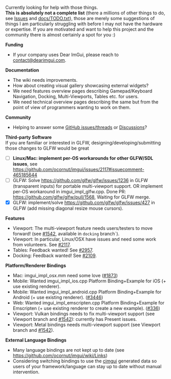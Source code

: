 Currently looking for help with those things.
<br>**This is absolutely not a complete list** (there a millions of other things to do, see [Issues](https://github.com/ocornut/imgui/issues) and [docs/TODO.txt](https://github.com/ocornut/imgui/blob/master/docs/TODO.txt)), those are merely some suggestions of things I am particularly struggling with before I may not have the hardware or expertise. If you are motivated and want to help this project and the community there is almost certainly a spot for you :)

**Funding**
- If your company uses Dear ImGui, please reach to contact@dearimgui.com.

**Documentation**
- The wiki needs improvements.
- How about creating visual gallery showcasing external widgets?
- We need features overview pages describing Gamepad/Keyboard Navigation, Docking, Multi-Viewports, Tables etc. for users.
- We need technical overview pages describing the same but from the point of view of programmers wanting to work on them.

**Community**
- Helping to answer some [GitHub issues/threads](https://github.com/ocornut/imgui/issues) or [Discussions](https://github.com/ocornut/imgui/discussions)?

**Third-party Software**
<br>If you are familiar or interested in GLFW, designing/developing/submitting those changes to GLFW would be great
- [ ] **Linux/Mac: implement per-OS workarounds for other GLFW/SDL issues**, see https://github.com/ocornut/imgui/issues/2117#issuecomment-465185644
- [ ] GLFW: Solve https://github.com/glfw/glfw/issues/1236 in GLFW (transparent inputs) for portable multi-viewport support. OR implement per-OS workaround in imgui_impl_glfw.cpp. Done PR: https://github.com/glfw/glfw/pull/1568, Waiting for GLFW merge.
- [X] GLFW: implement/solve https://github.com/glfw/glfw/issues/427 in GLFW (add missing diagonal resize mouse cursors).

**Features**
- Viewport: The multi-viewport feature needs users/testers to move forward! (see [#1542](https://github.com/ocornut/imgui/issues/1542), available in `docking` branch`). 
- Viewport: In particular, Linux/OSX have issues and need some work from volunteers. See [#2117](https://github.com/ocornut/imgui/issues/2117).
- Tables: Feedback wanted! See [#2957](https://github.com/ocornut/imgui/issues/2957).
- Docking: Feedback wanted! See [#2109](https://github.com/ocornut/imgui/issues/2109).

**Platform/Renderer Bindings**
- Mac: imgui_impl_osx.mm need some love ([#1873](https://github.com/ocornut/imgui/issues/1873))
- Mobile: Wanted imgui_impl_ios.cpp Platform Binding+Example for iOS (+ use existing renderer).
- Mobile: Wanted imgui_impl_android.cpp Platform Binding+Example for Android (+ use existing renderer). ([#3446](https://github.com/ocornut/imgui/issues/3446))
- Web: Wanted imgui_impl_emscripten.cpp Platform Binding+Example for Emscripten (+ use existing renderer to create a new example). ([#336](https://github.com/ocornut/imgui/pull/336))
- Viewport: Vulkan bindings needs to fix multi-viewport support (see Viewport branch and [#1542](https://github.com/ocornut/imgui/issues/1542)): currently has Present issues.
- Viewport: Metal bindings needs multi-viewport support (see Viewport branch and [#1542](https://github.com/ocornut/imgui/issues/1542)).

**External Language Bindings**
- Many language bindings are not kept up to date (see https://github.com/ocornut/imgui/wiki/Links)
- Considering switching bindings to use the [cimgui](https://github.com/cimgui/cimgui) generated data so users of your framework/language can stay up to date without manual intervention.